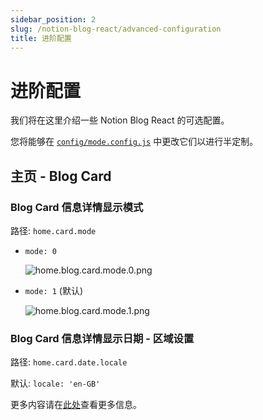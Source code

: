 ```yaml
---
sidebar_position: 2
slug: /notion-blog-react/advanced-configuration
title: 进阶配置
---
```


# 进阶配置

我们将在这里介绍一些 Notion Blog React 的可选配置。

您将能够在 [`config/mode.config.js`](https://github.com/Harry-Yep/Notion-Blog-React/blob/main/config/mode.config.js) 中更改它们以进行半定制。

## 主页 - Blog Card

### Blog Card 信息详情显示模式

路径: `home.card.mode`

-   `mode: 0`

    ![home.blog.card.mode.0.png](/docs/notion-blog-react/advanced-configuration/home.blog.card.mode.0.png)

-   `mode: 1` (默认)

    ![home.blog.card.mode.1.png](/docs/notion-blog-react/advanced-configuration/home.blog.card.mode.1.png)

### Blog Card 信息详情显示日期 - 区域设置

路径: `home.card.date.locale`

默认: `locale: 'en-GB'`

更多内容请在[此处](https://developer.mozilla.org/en-US/docs/Web/JavaScript/Reference/Global_Objects/Date/toLocaleDateString)查看更多信息。
